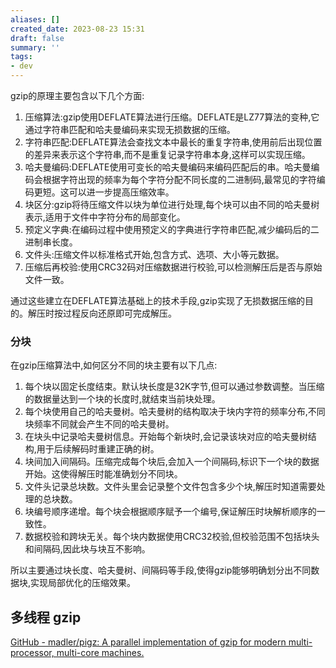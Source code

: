 ```yaml
---
aliases: []
created_date: 2023-08-23 15:31
draft: false
summary: ''
tags:
- dev
---
```


gzip的原理主要包含以下几个方面:

1. 压缩算法:gzip使用DEFLATE算法进行压缩。DEFLATE是LZ77算法的变种,它通过字符串匹配和哈夫曼编码来实现无损数据的压缩。
2. 字符串匹配:DEFLATE算法会查找文本中最长的重复字符串,使用前后出现位置的差异来表示这个字符串,而不是重复记录字符串本身,这样可以实现压缩。
3. 哈夫曼编码:DEFLATE使用可变长的哈夫曼编码来编码匹配后的串。哈夫曼编码会根据字符出现的频率为每个字符分配不同长度的二进制码,最常见的字符编码更短。这可以进一步提高压缩效率。
4. 块区分:gzip将待压缩文件以块为单位进行处理,每个块可以由不同的哈夫曼树表示,适用于文件中字符分布的局部变化。
5. 预定义字典:在编码过程中使用预定义的字典进行字符串匹配,减少编码后的二进制串长度。
6. 文件头:压缩文件以标准格式开始,包含方式、选项、大小等元数据。
7. 压缩后再校验:使用CRC32码对压缩数据进行校验,可以检测解压后是否与原始文件一致。

通过这些建立在DEFLATE算法基础上的技术手段,gzip实现了无损数据压缩的目的。解压时按过程反向还原即可完成解压。

### 分块

在gzip压缩算法中,如何区分不同的块主要有以下几点:

1. 每个块以固定长度结束。默认块长度是32K字节,但可以通过参数调整。当压缩的数据量达到一个块的长度时,就结束当前块处理。
2. 每个块使用自己的哈夫曼树。哈夫曼树的结构取决于块内字符的频率分布,不同块频率不同就会产生不同的哈夫曼树。
3. 在块头中记录哈夫曼树信息。开始每个新块时,会记录该块对应的哈夫曼树结构,用于后续解码时重建正确的树。
4. 块间加入间隔码。压缩完成每个块后,会加入一个间隔码,标识下一个块的数据开始。这使得解压时能准确划分不同块。
5. 文件头记录总块数。文件头里会记录整个文件包含多少个块,解压时知道需要处理的总块数。
6. 块编号顺序递增。每个块会根据顺序赋予一个编号,保证解压时块解析顺序的一致性。
7. 数据校验和跨块无关。每个块内数据使用CRC32校验,但校验范围不包括块头和间隔码,因此块与块互不影响。

所以主要通过块长度、哈夫曼树、间隔码等手段,使得gzip能够明确划分出不同数据块,实现局部优化的压缩效果。

## 多线程 gzip

[GitHub - madler/pigz: A parallel implementation of gzip for modern multi-processor, multi-core machines.](https://github.com/madler/pigz)
